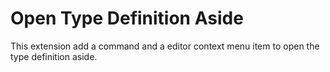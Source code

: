 # Open Type Definition Aside

This extension add a command and a editor context menu item to open the type definition aside.
